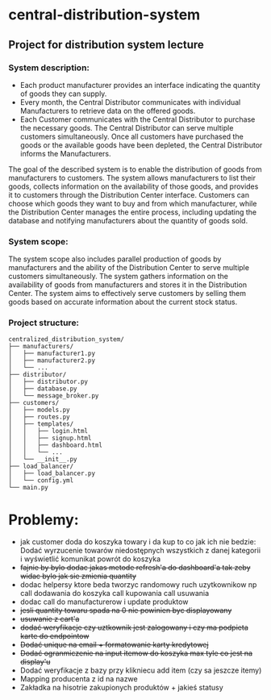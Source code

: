 # central-distribution-system
## Project for distribution system lecture

### System description:
* Each product manufacturer provides an interface indicating the quantity of goods they can supply.
* Every month, the Central Distributor communicates with individual Manufacturers to retrieve data on the offered goods.
* Each Customer communicates with the Central Distributor to purchase the necessary goods. The Central Distributor can serve multiple customers simultaneously. Once all customers have purchased the goods or the available goods have been depleted, the Central Distributor informs the Manufacturers.

The goal of the described system is to enable the distribution of goods from manufacturers to customers. The system allows manufacturers to list their goods, collects information on the availability of those goods, and provides it to customers through the Distribution Center interface. Customers can choose which goods they want to buy and from which manufacturer, while the Distribution Center manages the entire process, including updating the database and notifying manufacturers about the quantity of goods sold.

### System scope:   
The system scope also includes parallel production of goods by manufacturers and the ability of the Distribution Center to serve multiple customers simultaneously. The system gathers information on the availability of goods from manufacturers and stores it in the Distribution Center. The system aims to effectively serve customers by selling them goods based on accurate information about the current stock status.

### Project structure:
```
centralized_distribution_system/
├── manufacturers/
│   ├── manufacturer1.py
│   ├── manufacturer2.py
│   └── ...
├── distributor/
│   ├── distributor.py
│   ├── database.py
│   └── message_broker.py
├── customers/
│   ├── models.py
│   ├── routes.py
│   ├── templates/
│   │   ├── login.html
│   │   ├── signup.html
│   │   ├── dashboard.html
│   │   └── ...
│   └── __init__.py
├── load_balancer/
│   ├── load_balancer.py
│   └── config.yml
└── main.py
```


# Problemy:
- jak customer doda do koszyka towary i da kup to co jak ich nie bedzie:
    Dodać wyrzucenie towarów niedostępnych wszystkich z danej kategorii i wyświetlić komunikat powrót do koszyka
- ~~fajnie by bylo dodac jakas metode refresh'a do dashboard'a tak zeby widac bylo jak sie zmienia quantity~~
- dodac helpersy ktore beda tworzyc randomowy ruch uzytkownikow np call dodawania do koszyka call kupowania call usuwania
- dodac call do manufacturerow i update produktow
- ~~jesli quantity towaru spada na 0 nie powinien byc displayowany~~
- ~~usuwanie z cart'a~~
- ~~dodać weryfikacje czy uztkownik jest zalogowany i czy ma podpieta karte do endpointow~~
- ~~Dodać unique na email + formatowanie karty kredytowej~~
- ~~Dodać ogranmiczenie na input itemow do koszyka max tyle co jest na display'u~~
- Dodać weryfikacje z bazy przy klikniecu add item (czy sa jeszcze itemy)
- Mapping producenta z id na nazwe
- Zakładka na hisotrie zakupionych produktów + jakieś statusy